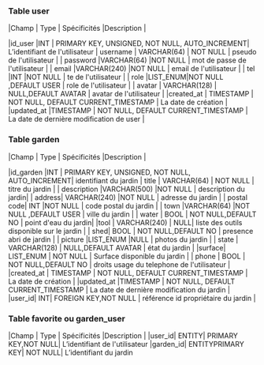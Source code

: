  ### Table user

|Champ  | Type | Spécificités |Description |

|id_user |INT  | PRIMARY KEY, UNSIGNED, NOT NULL, AUTO_INCREMENT| L’identifiant de l'utilisateur
| username | VARCHAR(64) | NOT NULL | pseudo de l'utilisateur |
| password |VARCHAR(64)  |NOT NULL  | mot de passe de l'utilisateur |
| email |VARCHAR(240)  |NOT NULL  | email de l'utilisateur |
| tel |INT  |NOT NULL  | te de l'utilisateur |
| role |LIST_ENUM|NOT NULL ,DEFAULT USER  | role de l'utilisateur  |
| avatar | VARCHAR(128) | NULL,DEFAULT AVATAR | avatar  de l'utilisateur |
|created_at | TIMESTAMP | NOT NULL, DEFAULT CURRENT_TIMESTAMP | La date de création |
|updated_at |TIMESTAMP  | NOT NULL, DEFAULT CURRENT_TIMESTAMP | La date de dernière modification de user |

 ### Table garden

|Champ  | Type | Spécificités |Description |

|id_garden |INT  | PRIMARY KEY, UNSIGNED, NOT NULL, AUTO_INCREMENT| identifiant du jardin
| title | VARCHAR(64) | NOT NULL | titre du jardin |
| description |VARCHAR(500)  |NOT NULL  | description du jardin|
| address| VARCHAR(240)  |NOT NULL  | adresse du jardin |
| postal code| INT  |NOT NULL  | code postal du jardin |
| town |VARCHAR(64)  |NOT NULL ,DEFAULT USER  | ville du jardin  |
| water | BOOL | NOT NULL,DEFAULT NO | point d'eau du jardin|
|tool | VARCHAR(240) |  NULL| liste des outils disponible sur le jardin |
| shed| BOOL | NOT NULL,DEFAULT NO | presence abri de jardin  |
| picture |LIST_ENUM |NULL  | photos du jardin  |
| state | VARCHAR(128) | NULL,DEFAULT AVATAR | état du jardin |
|surface| LIST_ENUM | NOT NULL | Surface disponible du jardin |
| phone | BOOL | NOT NULL,DEFAULT NO | droits usage du telephone de l'utilisateur |
|created_at | TIMESTAMP | NOT NULL, DEFAULT CURRENT_TIMESTAMP | La date de création |
|updated_at |TIMESTAMP  | NOT NULL, DEFAULT CURRENT_TIMESTAMP | La date de dernière modification du jardin |
|user_id| INT| FOREIGN KEY,NOT NULL | référence id propriétaire du jardin |

 ### Table favorite ou garden_user

|Champ  | Type | Spécificités |Description |
|user_id| ENTITY| PRIMARY KEY,NOT NULL| L’identifiant de l'utilisateur
|garden_id| ENTITYPRIMARY KEY| NOT NULL| L’identifiant du jardin
<!--stackedit_data:
eyJoaXN0b3J5IjpbMTc4NTk0NTUyNiwtMTI3OTQwOTM0Myw2ND
c2MDM5MiwyMTIxOTUwNzg4LC0xMzMzMTU2ODAwLC01MzcyNjc2
NDUsMTA1ODUwNzg2NiwtODMyNTU3MjA1XX0=
-->